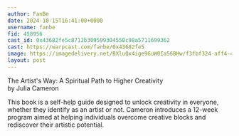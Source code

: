 ```yaml
---
author: FanBe
date: 2024-10-15T16:41:00+0000
username: fanbe
fid: 458956
cast_id: 0x43682fe5c8712b309599304550c98a5711699362
cast: https://warpcast.com/fanbe/0x43682fe5
image: https://imagedelivery.net/BXluQx4ige9GuW0Ia56BHw/f3fbf324-aff4-480a-1d99-fc0502bf3500/original
layout: post
---
```

The Artist's Way: A Spiritual Path to Higher Creativity  
by Julia Cameron  
  
This book is a self-help guide designed to unlock creativity in everyone, whether they identify as an artist or not. Cameron introduces a 12-week program aimed at helping individuals overcome creative blocks and rediscover their artistic potential.  

<img src='https://imagedelivery.net/BXluQx4ige9GuW0Ia56BHw/f3fbf324-aff4-480a-1d99-fc0502bf3500/original' alt='' referrerpolicy='no-referrer'/>